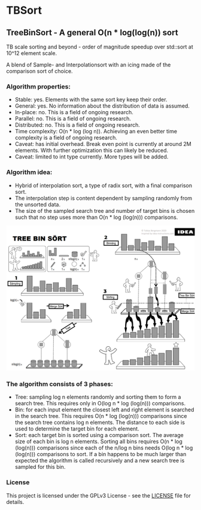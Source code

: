 # TBSort
## TreeBinSort - A general O(n * log(log(n)) sort
TB scale sorting and beyond - order of magnitude speedup over std::sort at 10^12 element scale.

A blend of Sample- and Interpolationsort with an icing made of the comparison sort of choice. 

### Algorithm properties:
- Stable: yes. Elements with the same sort key keep their order.
- General: yes. No information about the distribution of data is assumed.
- In-place: no. This is a field of ongoing research.
- Parallel: no. This is a field of ongoing research.
- Distributed: no. This is a field of ongoing research.
- Time complexity: O(n * log (log n)). Achieving an even better time complexity is a field of ongoing research.
- Caveat: has initial overhead. Break even point is currently at around 2M elements. With further optimization this can likely be reduced.
- Caveat: limited to int type currently. More types will be added.

### Algorithm idea:
- Hybrid of interpolation sort, a type of radix sort, with a final comparison sort.
- The interpolation step is content dependent by sampling randomly from the unsorted data.
- The size of the sampled search tree and number of target bins is chosen such that no step uses more than O(n * log (log(n))) comparisons.

![IDEA Style explanation](TBSort_IDEA.png)
### The algorithm consists of 3 phases:
- Tree: sampling log n elements randomly and sorting them to form a search tree. This requires only in O(log n * log (log(n))) comparisons.
- Bin: for each input element the closest left and right element is searched in the search tree. This requires O(n * log (log(n))) comparisons since the search tree contains log n elements. The distance to each side is used to determine the target bin for each element.
- Sort: each target bin is sorted using a comparison sort. The average size of each bin is log n elements. Sorting all bins requires O(n * log (log(n))) comparisons since each of the n/log n bins needs O(log n * log (log(n))) comparisons to sort. If a bin happens to be much larger than expected the algorithm is called recursively and a new search tree is sampled for this bin.

### License
This project is licensed under the GPLv3 License - see the [LICENSE](LICENSE) file for details.
